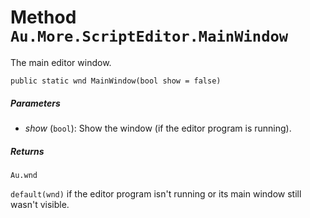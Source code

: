 # Method `Au.More.ScriptEditor.MainWindow`

The main editor window.

```
public static wnd MainWindow(bool show = false)
```

##### Parameters

- *show*  (`bool`):
    Show the window (if the editor program is running).

##### Returns

`Au.wnd`

`default(wnd)` if the editor program isn't running or its main window still wasn't visible.